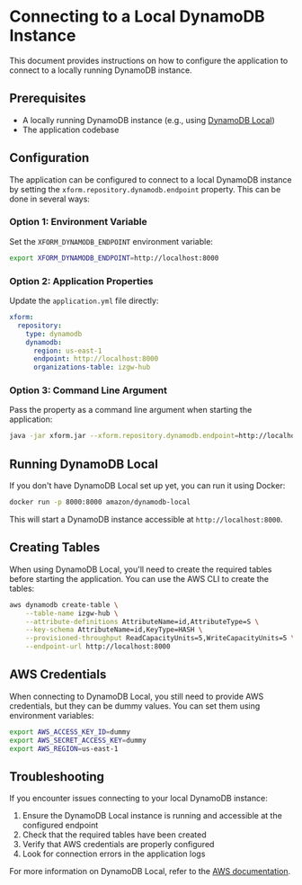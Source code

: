 # Connecting to a Local DynamoDB Instance

This document provides instructions on how to configure the application to connect to a locally running DynamoDB instance.

## Prerequisites

- A locally running DynamoDB instance (e.g., using [DynamoDB Local](https://docs.aws.amazon.com/amazondynamodb/latest/developerguide/DynamoDBLocal.html))
- The application codebase

## Configuration

The application can be configured to connect to a local DynamoDB instance by setting the `xform.repository.dynamodb.endpoint` property. This can be done in several ways:

### Option 1: Environment Variable

Set the `XFORM_DYNAMODB_ENDPOINT` environment variable:

```bash
export XFORM_DYNAMODB_ENDPOINT=http://localhost:8000
```

### Option 2: Application Properties

Update the `application.yml` file directly:

```yaml
xform:
  repository:
    type: dynamodb
    dynamodb:
      region: us-east-1
      endpoint: http://localhost:8000
      organizations-table: izgw-hub
```

### Option 3: Command Line Argument

Pass the property as a command line argument when starting the application:

```bash
java -jar xform.jar --xform.repository.dynamodb.endpoint=http://localhost:8000
```

## Running DynamoDB Local

If you don't have DynamoDB Local set up yet, you can run it using Docker:

```bash
docker run -p 8000:8000 amazon/dynamodb-local
```

This will start a DynamoDB instance accessible at `http://localhost:8000`.

## Creating Tables

When using DynamoDB Local, you'll need to create the required tables before starting the application. You can use the AWS CLI to create the tables:

```bash
aws dynamodb create-table \
    --table-name izgw-hub \
    --attribute-definitions AttributeName=id,AttributeType=S \
    --key-schema AttributeName=id,KeyType=HASH \
    --provisioned-throughput ReadCapacityUnits=5,WriteCapacityUnits=5 \
    --endpoint-url http://localhost:8000
```

## AWS Credentials

When connecting to DynamoDB Local, you still need to provide AWS credentials, but they can be dummy values. You can set them using environment variables:

```bash
export AWS_ACCESS_KEY_ID=dummy
export AWS_SECRET_ACCESS_KEY=dummy
export AWS_REGION=us-east-1
```

## Troubleshooting

If you encounter issues connecting to your local DynamoDB instance:

1. Ensure the DynamoDB Local instance is running and accessible at the configured endpoint
2. Check that the required tables have been created
3. Verify that AWS credentials are properly configured
4. Look for connection errors in the application logs

For more information on DynamoDB Local, refer to the [AWS documentation](https://docs.aws.amazon.com/amazondynamodb/latest/developerguide/DynamoDBLocal.html).
